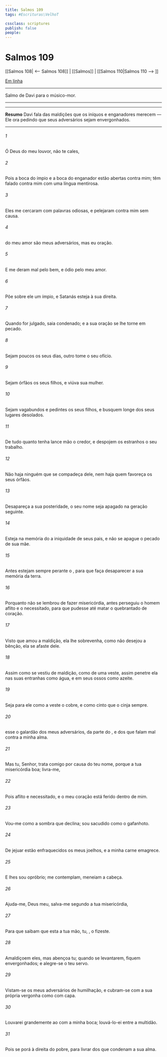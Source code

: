 ```yaml
---
title: Salmos 109
tags: #Escrituras\VelhoT

cssclass: scriptures
publish: false
people:
---
```


# Salmos 109
[[Salmos 108| <-- Salmos 108]] | [[Salmos]] | [[Salmos 110|Salmos 110 --> ]]

[Em linha](https://churchofjesuschrist.org/study/scriptures/ot/ps/109?lang=por)

---
Salmo de Davi para o músico-mor.

---

---
__Resumo__
Davi fala das maldições que os iníquos e enganadores merecem — Ele ora pedindo que seus adversários sejam envergonhados.

---
###### 1 
Ó Deus do meu louvor, não te cales,

###### 2 
Pois a boca do ímpio e a boca do enganador estão abertas contra mim; têm falado contra mim com uma língua mentirosa.

###### 3 
Eles me cercaram com palavras odiosas, e pelejaram contra mim sem causa.

###### 4 
 do meu amor são meus adversários, mas eu  oração.

###### 5 
E me deram mal pelo bem, e ódio pelo meu amor.

###### 6 
Põe sobre ele um ímpio, e Satanás esteja à sua direita.

###### 7 
Quando for julgado, saia condenado; e a sua oração se lhe torne em pecado.

###### 8 
Sejam poucos os seus dias,  outro tome o seu ofício.

###### 9 
Sejam órfãos os seus filhos, e viúva sua mulher.

###### 10 
Sejam vagabundos e pedintes os seus filhos, e busquem  longe dos seus lugares desolados.

###### 11 
De tudo quanto tenha lance mão o credor, e despojem os estranhos o seu trabalho.

###### 12 
Não haja ninguém que se compadeça dele, nem haja quem favoreça os seus órfãos.

###### 13 
Desapareça a sua posteridade, o seu nome seja apagado na geração seguinte.

###### 14 
Esteja na memória do  a iniquidade de seus pais, e não se apague o pecado de sua mãe.

###### 15 
Antes estejam sempre perante o , para que faça desaparecer a sua memória da terra.

###### 16 
Porquanto não se lembrou de fazer misericórdia, antes perseguiu o homem aflito e o necessitado, para que pudesse até matar o quebrantado de coração.

###### 17 
Visto que amou a maldição, ela lhe sobrevenha,  como não desejou a bênção, ela se afaste dele.

###### 18 
Assim como se vestiu de maldição, como de uma veste, assim penetre ela nas suas entranhas como água, e em seus ossos como azeite.

###### 19 
Seja para ele como a veste  o cobre, e como cinto que o cinja sempre.

###### 20 
 esse o galardão dos meus adversários, da parte do , e dos que falam mal contra a minha alma.

###### 21 
Mas tu,  Senhor, trata comigo por causa do teu nome, porque a tua misericórdia  boa; livra-me,

###### 22 
Pois  aflito e necessitado, e o meu coração está ferido dentro de mim.

###### 23 
Vou-me como a sombra que declina; sou sacudido como o gafanhoto.

###### 24 
De jejuar estão enfraquecidos os meus joelhos, e a minha carne emagrece.

###### 25 
E  lhes sou opróbrio;  me contemplam, meneiam a cabeça.

###### 26 
Ajuda-me,  Deus meu, salva-me segundo a tua misericórdia,

###### 27 
Para que saibam que esta  a tua mão,  tu, , o fizeste.

###### 28 
Amaldiçoem eles, mas abençoa tu; quando se levantarem, fiquem envergonhados; e alegre-se o teu servo.

###### 29 
Vistam-se os meus adversários de humilhação, e cubram-se com a sua própria vergonha como com  capa.

###### 30 
Louvarei grandemente ao  com a minha boca; louvá-lo-ei entre a multidão.

###### 31 
Pois se porá à  direita do pobre, para  livrar dos que condenam a sua alma.


